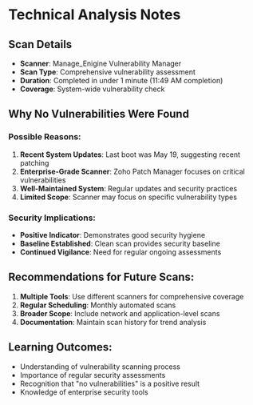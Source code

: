# Technical Analysis Notes

## Scan Details
- **Scanner**: Manage_Enigine Vulnerability Manager
- **Scan Type**: Comprehensive vulnerability assessment
- **Duration**: Completed in under 1 minute (11:49 AM completion)
- **Coverage**: System-wide vulnerability check

## Why No Vulnerabilities Were Found

### Possible Reasons:
1. **Recent System Updates**: Last boot was May 19, suggesting recent patching
2. **Enterprise-Grade Scanner**: Zoho Patch Manager focuses on critical vulnerabilities
3. **Well-Maintained System**: Regular updates and security practices
4. **Limited Scope**: Scanner may focus on specific vulnerability types

### Security Implications:
- **Positive Indicator**: Demonstrates good security hygiene
- **Baseline Established**: Clean scan provides security baseline
- **Continued Vigilance**: Need for regular ongoing assessments

## Recommendations for Future Scans:
1. **Multiple Tools**: Use different scanners for comprehensive coverage
2. **Regular Scheduling**: Monthly automated scans
3. **Broader Scope**: Include network and application-level scans
4. **Documentation**: Maintain scan history for trend analysis

## Learning Outcomes:
- Understanding of vulnerability scanning process
- Importance of regular security assessments
- Recognition that "no vulnerabilities" is a positive result
- Knowledge of enterprise security tools
